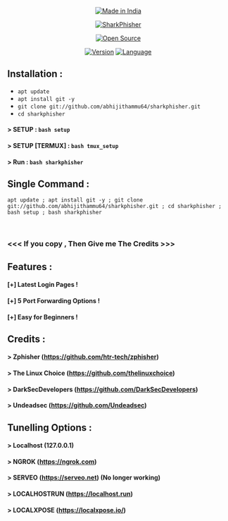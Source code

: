 <p align="center">
<a href="#"><img title="Made in India" src="https://cdn.shopify.com/s/files/1/0128/2726/3066/files/Capture.PNG?v=1574921023"></a>
</p>
<p align="center">
<a href="#"><img title="SharkPhisher" src="https://i.ibb.co/WGB8nJz/SHARKPHISHER.jpg"></a>
</p>
<p align="center">
<a href="#"><img title="Open Source" src="https://img.shields.io/badge/Open%20Source-%E2%9D%A4-green?style=for-the-badge"></a>
</p>
<p align="center">
<a href="#"><img title="Version" src="https://img.shields.io/badge/Version-1.0-green.svg?style=flat-square"></a>
<a href="#"><img title="Language" src="https://badges.frapsoft.com/bash/v1/bash.png?v=103"></a>
</a>
</p>

## Installation :

* `apt update`
* `apt install git -y`
* `git clone git://github.com/abhijithammu64/sharkphisher.git`
* `cd sharkphisher`
#### > SETUP : `bash setup`
#### > SETUP [TERMUX] : `bash tmux_setup` 
#### > Run : `bash sharkphisher`

## Single Command :
```
apt update ; apt install git -y ; git clone git://github.com/abhijithammu64/sharkphisher.git ; cd sharkphisher ; bash setup ; bash sharkphisher
```
<br>
<p align="center">

### <<< If you copy , Then Give me The Credits >>>

## Features :
#### [+] Latest Login Pages !
#### [+] 5 Port Forwarding Options !
#### [+] Easy for Beginners !

## Credits :
#### > Zphisher (https://github.com/htr-tech/zphisher)
#### > The Linux Choice (https://github.com/thelinuxchoice)
#### > DarkSecDevelopers (https://github.com/DarkSecDevelopers)
#### > Undeadsec (https://github.com/Undeadsec)

## Tunelling Options :
#### > Localhost (127.0.0.1)
#### > NGROK (https://ngrok.com)
#### > SERVEO (https://serveo.net) (No longer working)
#### > LOCALHOSTRUN (https://localhost.run)
#### > LOCALXPOSE (https://localxpose.io/)


